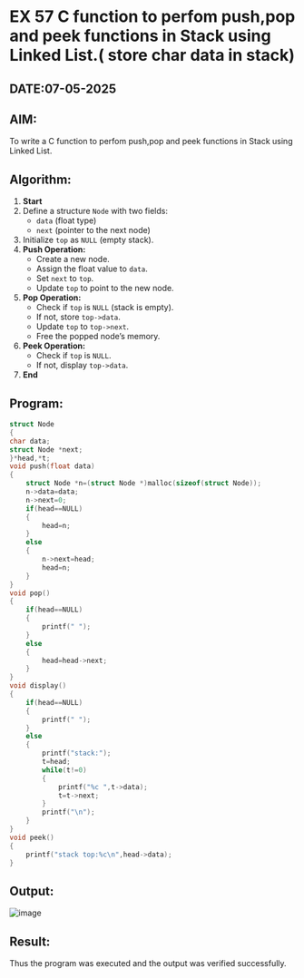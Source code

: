 # EX 57 C function to perfom push,pop and peek functions in Stack using Linked List.( store char data in stack)
## DATE:07-05-2025
## AIM:
To write a C function to perfom push,pop and peek functions in Stack using Linked List.

## Algorithm:


1. **Start**  
2. Define a structure `Node` with two fields:  
   - `data` (float type)  
   - `next` (pointer to the next node)  
3. Initialize `top` as `NULL` (empty stack).  
4. **Push Operation:**  
   - Create a new node.  
   - Assign the float value to `data`.  
   - Set `next` to `top`.  
   - Update `top` to point to the new node.  
5. **Pop Operation:**  
   - Check if `top` is `NULL` (stack is empty).  
   - If not, store `top->data`.  
   - Update `top` to `top->next`.  
   - Free the popped node’s memory.  
6. **Peek Operation:**  
   - Check if `top` is `NULL`.  
   - If not, display `top->data`.  
7. **End**  



## Program:
```c program
struct Node   
{  
char data;  
struct Node *next;  
}*head,*t;
void push(float data)  
{  
    struct Node *n=(struct Node *)malloc(sizeof(struct Node));
    n->data=data;
    n->next=0;
    if(head==NULL)
    {
        head=n;
    }
    else
    {
        n->next=head;
        head=n;
    }
}  
void pop()  
{  
    if(head==NULL)
    {
        printf(" ");
    }
    else
    {
        head=head->next;
    }
}  
void display()  
{  
    if(head==NULL)
    {
        printf(" ");
    }
    else
    {
        printf("stack:");
        t=head;
        while(t!=0)
        {
            printf("%c ",t->data);
            t=t->next;
        }
        printf("\n");
    }
}  
void peek()
{
    printf("stack top:%c\n",head->data);
}
```

## Output:

![image](https://github.com/user-attachments/assets/384381c5-619c-4709-b504-328ec4313ed9)



## Result:
Thus the program was executed and the output was verified successfully.
